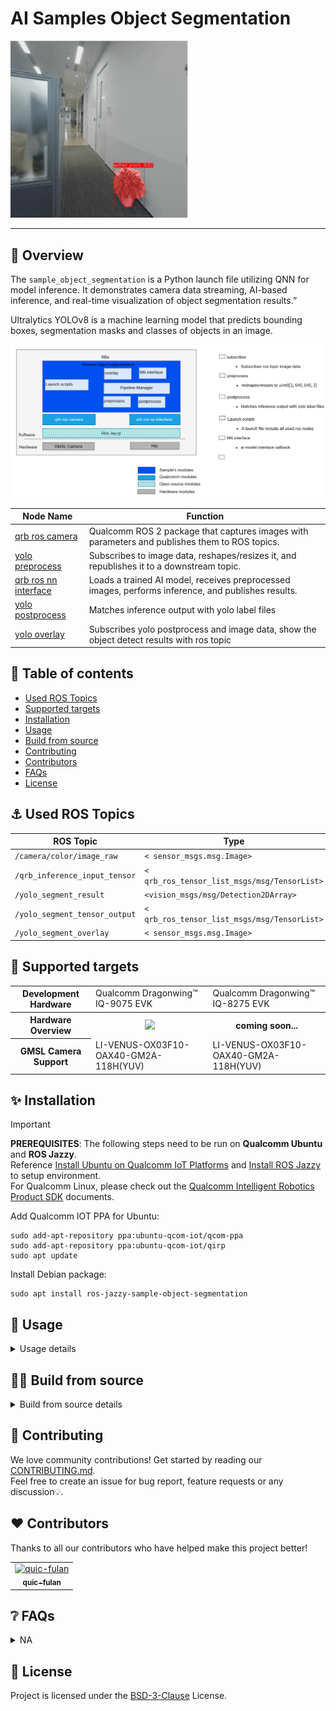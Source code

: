 

<div >
  <h1>AI Samples Object Segmentation</h1>
  <p align="center">
</div>
<img src="./resource/yolo-segment.gif" style="zoom:80%;" />

---

## 👋 Overview

The `sample_object_segmentation` is a Python launch file utilizing QNN for model inference. It demonstrates camera data streaming, AI-based inference, and real-time visualization of object segmentation results.”

Ultralytics YOLOv8 is a machine learning model that predicts bounding boxes, segmentation masks and classes of objects in an image.

![](./resource/pipeline.png)

| Node Name                                                    | Function                                                     |
| ------------------------------------------------------------ | ------------------------------------------------------------ |
| [qrb ros camera](https://github.com/qualcomm-qrb-ros/qrb_ros_camera) | Qualcomm ROS 2 package that captures images with parameters and publishes them to ROS topics. |
| [yolo preprocess](https://github.com/qualcomm-qrb-ros/qrb_ros_tensor_process) | Subscribes to image data, reshapes/resizes it, and republishes it to a downstream topic. |
| [qrb ros nn interface](https://github.com/qualcomm-qrb-ros/qrb_ros_nn_inference) | Loads a trained AI model, receives preprocessed images, performs inference, and publishes results. |
| [yolo postprocess](https://github.com/qualcomm-qrb-ros/qrb_ros_tensor_process) | Matches inference output with yolo label files               |
| [yolo overlay](https://github.com/qualcomm-qrb-ros/qrb_ros_tensor_process) | Subscribes yolo postprocess and image data, show the object detect results with ros topic |

## 🔎 Table of contents

  * [Used ROS Topics](#-used-ros-topics)
  * [Supported targets](#-supported-targets)
  * [Installation](#-installation)
  * [Usage](#-usage)
  * [Build from source](#-build-from-source)
  * [Contributing](#-contributing)
  * [Contributors](#%EF%B8%8F-contributors)
  * [FAQs](#-faqs)
  * [License](#-license)

## ⚓ Used ROS Topics 

| ROS Topic                      | Type                                          | Published By                     |
| ------------------------------ | --------------------------------------------- | -------------------------------- |
| `/camera/color/image_raw `     | `< sensor_msgs.msg.Image> `                   | `orbbec_camera `                 |
| `/qrb_inference_input_tensor ` | `< qrb_ros_tensor_list_msgs/msg/TensorList> ` | `yolo_preprocess_node `          |
| `/yolo_segment_result `        | `<vision_msgs/msg/Detection2DArray> `         | `nn_inference_node `             |
| `/yolo_segment_tensor_output ` | `< qrb_ros_tensor_list_msgs/msg/TensorList> ` | `yolo_segment_postprocess_node ` |
| `/yolo_segment_overlay `       | `< sensor_msgs.msg.Image> `                   | `yolo_segment_overlay_node `     |

## 🎯 Supported targets

<table >
  <tr>
    <th>Development Hardware</th>
     <td>Qualcomm Dragonwing™ IQ-9075 EVK</td>
     <td>Qualcomm Dragonwing™ IQ-8275 EVK</td>
  </tr>
  <tr>
    <th>Hardware Overview</th>
    <th><a href="https://www.qualcomm.com/products/internet-of-things/industrial-processors/iq9-series/iq-9075"><img src="https://s7d1.scene7.com/is/image/dmqualcommprod/dragonwing-IQ-9075-EVK?$QC_Responsive$&fmt=png-alpha" width="160"></a></th>
    <th>coming soon...</th>
  </tr>
  <tr>
    <th>GMSL Camera Support</th>
    <td>LI-VENUS-OX03F10-OAX40-GM2A-118H(YUV)</td>
    <td>LI-VENUS-OX03F10-OAX40-GM2A-118H(YUV)</td>
  </tr>
</table>





## ✨ Installation

> [!IMPORTANT]
> **PREREQUISITES**: The following steps need to be run on **Qualcomm Ubuntu** and **ROS Jazzy**.<br>
> Reference [Install Ubuntu on Qualcomm IoT Platforms](https://ubuntu.com/download/qualcomm-iot) and [Install ROS Jazzy](https://docs.ros.org/en/jazzy/index.html) to setup environment. <br>
> For Qualcomm Linux, please check out the [Qualcomm Intelligent Robotics Product SDK](https://docs.qualcomm.com/bundle/publicresource/topics/80-70018-265/introduction_1.html?vproduct=1601111740013072&version=1.4&facet=Qualcomm%20Intelligent%20Robotics%20Product%20(QIRP)%20SDK) documents.

Add Qualcomm IOT PPA for Ubuntu:

```
sudo add-apt-repository ppa:ubuntu-qcom-iot/qcom-ppa
sudo add-apt-repository ppa:ubuntu-qcom-iot/qirp
sudo apt update
```



Install Debian package:

```
sudo apt install ros-jazzy-sample-object-segmentation
```

## 🚀 Usage

<details>
  <summary>Usage details</summary>

Download the yolo object segmentation model

Reference the [qrb_ros_tensor_process](https://github.com/qualcomm-qrb-ros/qrb_ros_tensor_process) README to build and download the yolo model

```
#when download yolo model , please using qnn_context_binary and device like bellow for IQ-8275 
 
python3 -m qai_hub_models.models.yolov8_seg.export --target-runtime tflite  --device "QCS8275 (Proxy)"
```

Run the sample env on device


```bash
#Prepare above model and move to default model path
mkdir /opt/model/
mv coco8.yaml yolov8_seg.tflite /opt/model/

source /opt/ros/jazzy/setup.bash

ros2 launch sample_sample_segmentation launch_with_qrb_ros_camera.py  model:=<the device model>
```

The output for these commands:

```
root@qcs8300-ride-sx:/root# ros2 launch sample_sample_segmentation launch_with_qrb_ros_camera.py
[INFO] [launch]: All log files can be found below /opt/.ros/log/1970-01-01-00-57-22-354131-qcs8300-ride-sx-57950
[INFO] [launch]: Default logging verbosity is set to INFO
[INFO] [component_container-1]: process started with pid [58040]
[component_container-1] [INFO] [0000003442.901772236] [yolo_node_container]: Load Library: /usr/lib/libqrb_ros_yolo_process_component.so
[component_container-1] [INFO] [0000003442.955868330] [yolo_node_container]: Found class: rclcpp_components::NodeFactoryTemplate<qrb_ros::yolo_process::YoloDetOverlayNode>
[component_container-1] [INFO] [0000003442.955984632] [yolo_node_container]: Instantiate class: rclcpp_components::NodeFactoryTemplate<qrb_ros::yolo_process::YoloDetOverlayNode>
[component_container-1] [INFO] [0000003442.978678955] [yolo_detection_overlay_node]: init done~
[INFO] [launch_ros.actions.load_composable_nodes]: Loaded node '/yolo_detection_overlay_node' in container '/yolo_node_container'
[component_container-1] [INFO] [0000003442.993816298] [yolo_node_container]: Found class: rclcpp_components::NodeFactoryTemplate<qrb_ros::yolo_process::YoloDetOverlayNode>
[component_container-1] [INFO] [0000003442.993910569] [yolo_node_container]: Found class: rclcpp_components::NodeFactoryTemplate<qrb_ros::yolo_process::YoloDetPostProcessNode>
[component_container-1] [INFO] [0000003442.993928850] [yolo_node_container]: Instantiate class: rclcpp_components::NodeFactoryTemplate<qrb_ros::yolo_process::YoloDetPostProcessNode>
[component_container-1] [INFO] [0000003443.004949215] [yolo_detection_postprocess_node]: label file path: /opt/coco8.yaml
[component_container-1] [INFO] [0000003443.005031298] [yolo_detection_postprocess_node]: iou_thres: 0.500000
[component_container-1] [INFO] [0000003443.005055725] [yolo_detection_postprocess_node]: score_thres: 0.700000
[component_container-1] YAML Exception: bad file: /opt/coco8.yaml
[component_container-1] [INFO] [0000003443.008653955] [yolo_detection_postprocess_node]: init done~
[INFO] [launch_ros.actions.load_composable_nodes]: Loaded node '/yolo_segmentation_postprocess_node' in container '/yolo_node_container'
[component_container-1] [INFO] [0000003443.024663017] [yolo_node_container]: Load Library: /usr/lib/libqrb_ros_inference_node.so
[component_container-1] [INFO] [0000003443.031113798] [yolo_node_container]: Found class: rclcpp_components::NodeFactoryTemplate<qrb_ros::nn_inference::QrbRosInferenceNode>
[component_container-1] [INFO] [0000003443.031221975] [yolo_node_container]: Instantiate class: rclcpp_components::NodeFactoryTemplate<qrb_ros::nn_inference::QrbRosInferenceNode>
[component_container-1] [QRB INFO] Loading model from binary file: /opt/model/yolov8_seg.tflite
[component_container-1]  <W> Initializing HtpProvider
[component_container-1] [QRB INFO] /usr/lib/libQnnHtp.so initialize successfully
[component_container-1] /prj/qct/webtech_scratch20/mlg_user_admin/qaisw_source_repo/rel/qairt-2.35.0/release/snpe_src/avante-tools/prebuilt/dsp/hexagon-sdk-5.4.0/ipc/fastrpc/rpcmem/src/rpcmem_android.c:38:dummy call to rpcmem_init, rpcmem APIs will be used from libxdsprpc
[component_container-1] [QRB INFO] Qnn device initialize successfully
[component_container-1]  <W> No usable logger handle was found
[component_container-1]  <W> Logs will be sent to the system's default channel
[component_container-1]  <W> No usable logger handle was found
[component_container-1]  <W> No usable logger handle was found
[component_container-1]  <W> Logs will be sent to the system's default channel
[component_container-1] [QRB INFO] Initialize Qnn graph from binary file successfully
[component_container-1] [INFO] [0000003443.381394996] [nn_inference_node]: Inference init successfully!
[INFO] [launch_ros.actions.load_composable_nodes]: Loaded node '/nn_inference_node' in container '/yolo_node_container'
[component_container-1] [INFO] [0000003443.399924527] [yolo_node_container]: Load Library: /usr/lib/libqrb_ros_cv_tensor_common_process_component.so
[component_container-1] [INFO] [0000003443.413261611] [yolo_node_container]: Found class: rclcpp_components::NodeFactoryTemplate<qrb_ros::cv_tensor_common_process::CvTensorCommonProcessNode>
[component_container-1] [INFO] [0000003443.413547809] [yolo_node_container]: Instantiate class: rclcpp_components::NodeFactoryTemplate<qrb_ros::cv_tensor_common_process::CvTensorCommonProcessNode>
[component_container-1] [INFO] [0000003443.466812861] [yolo_preprocess_node]: params list -> resoltuion: 640x640, tensor format: nhwc, dtype: float32, normalize: 1
[INFO] [launch_ros.actions.load_composable_nodes]: Loaded node '/yolo_preprocess_node' in container '/yolo_node_container'

```

Then you can check ROS topics with the name`/yolo_segment_overlay` in  rvize2

</details>

## 👨‍💻 Build from source

<details>
  <summary>Build from source details</summary>
Install dependencies

```
sudo apt install ros-jazzy-rclpy \
  ros-jazzy-sensor-msgs \
  ros-jazzy-std-msgs \
  ros-jazzy-cv-bridge \
  ros-jazzy-ament-index-python \
  ros-jazzy-qrb-ros-tensor-list-msgs \
  python3-opencv \
  python3-numpy \
  ros-jazzy-image-publisher \
  ros-jazzy-qrb-ros-nn-inference \
  ros-jazzy-qrb-ros-camera \
```

Download the source code and build with colcon

```bash
source /opt/ros/jazzy/setup.bash
git clone https://github.com/qualcomm-qrb-ros/qrb_ros_samples.git
cd ai_vision/sample_sample_segmentation
colcon build
```

</details>

## 🤝 Contributing

We love community contributions! Get started by reading our [CONTRIBUTING.md](CONTRIBUTING.md).<br>
Feel free to create an issue for bug report, feature requests or any discussion💡.

## ❤️ Contributors

Thanks to all our contributors who have helped make this project better!

<table>
  <tr>
    <td align="center"><a href="https://github.com/quic-fulan"><img src="https://avatars.githubusercontent.com/u/129727781?v=4" width="100" height="100" alt="quic-fulan"/><br /><sub><b>quic-fulan</b></sub></a></td>
  </tr>
</table>



## ❔ FAQs

<details>
<summary>NA</summary><br>
</details>



## 📜 License

Project is licensed under the [BSD-3-Clause](https://spdx.org/licenses/BSD-3-Clause.html) License. 